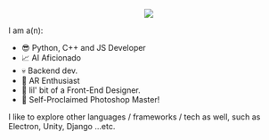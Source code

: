 <p align="center"><img src="https://github-hero-readme.vercel.app/api?username=ra101&description=Backend,%20DevOps%20%2B%20A%20sprinkle%20of%20Versatility%E2%9C%A8&linkedin=agarwal-parth&twitter=agarwalparth101"/>


I am a(n):

- :sunglasses: Python, C++ and JS Developer
- :chart_with_upwards_trend: AI Aficionado
- :skull: Backend dev.
- :ghost: AR Enthusiast
- :art: lil' bit of a Front-End Designer.
- :triumph: Self-Proclaimed Photoshop Master!

I like to explore other languages / frameworks / tech as well, such as Electron, Unity, Django ...etc.
